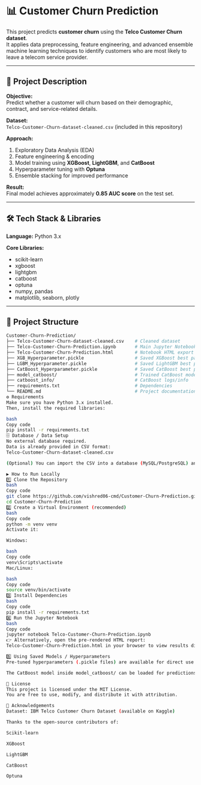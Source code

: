 # 📊 Customer Churn Prediction

This project predicts **customer churn** using the **Telco Customer Churn dataset**.  
It applies data preprocessing, feature engineering, and advanced ensemble machine learning techniques to identify customers who are most likely to leave a telecom service provider.

---

## 🚀 Project Description

**Objective:**  
Predict whether a customer will churn based on their demographic, contract, and service-related details.

**Dataset:**  
`Telco-Customer-Churn-dataset-cleaned.csv` (included in this repository)

**Approach:**
1. Exploratory Data Analysis (EDA)  
2. Feature engineering & encoding  
3. Model training using **XGBoost**, **LightGBM**, and **CatBoost**  
4. Hyperparameter tuning with **Optuna**  
5. Ensemble stacking for improved performance  

**Result:**  
Final model achieves approximately **0.85 AUC score** on the test set.

---

## 🛠️ Tech Stack & Libraries

**Language:** Python 3.x  

**Core Libraries:**
- scikit-learn  
- xgboost  
- lightgbm  
- catboost  
- optuna  
- numpy, pandas  
- matplotlib, seaborn, plotly  

---

## 📂 Project Structure

```bash
Customer-Churn-Prediction/
├── Telco-Customer-Churn-dataset-cleaned.csv    # Cleaned dataset
├── Telco-Customer-Churn-Prediction.ipynb       # Main Jupyter Notebook
├── Telco-Customer-Churn-Prediction.html        # Notebook HTML export
├── XGB_Hyperparameter.pickle                   # Saved XGBoost best params
├── LGBM_Hyperparameter.pickle                  # Saved LightGBM best params
├── CatBoost_Hyperparameter.pickle              # Saved CatBoost best params
├── model_catboost/                             # Trained CatBoost model files
├── catboost_info/                              # CatBoost logs/info
├── requirements.txt                            # Dependencies
└── README.md                                   # Project documentation
⚙️ Requirements
Make sure you have Python 3.x installed.
Then, install the required libraries:

bash
Copy code
pip install -r requirements.txt
🗄️ Database / Data Setup
No external database required.
Data is already provided in CSV format:
Telco-Customer-Churn-dataset-cleaned.csv

(Optional) You can import the CSV into a database (MySQL/PostgreSQL) and modify the notebook to fetch from there.

▶️ How to Run Locally
1️⃣ Clone the Repository
bash
Copy code
git clone https://github.com/vishred06-cmd/Customer-Churn-Prediction.git
cd Customer-Churn-Prediction
2️⃣ Create a Virtual Environment (recommended)
bash
Copy code
python -m venv venv
Activate it:

Windows:

bash
Copy code
venv\Scripts\activate
Mac/Linux:

bash
Copy code
source venv/bin/activate
3️⃣ Install Dependencies
bash
Copy code
pip install -r requirements.txt
4️⃣ Run the Jupyter Notebook
bash
Copy code
jupyter notebook Telco-Customer-Churn-Prediction.ipynb
👉 Alternatively, open the pre-rendered HTML report:
Telco-Customer-Churn-Prediction.html in your browser to view results directly.

5️⃣ Using Saved Models / Hyperparameters
Pre-tuned hyperparameters (.pickle files) are available for direct use.

The CatBoost model inside model_catboost/ can be loaded for predictions.

📜 License
This project is licensed under the MIT License.
You are free to use, modify, and distribute it with attribution.

🙌 Acknowledgements
Dataset: IBM Telco Customer Churn Dataset (available on Kaggle)

Thanks to the open-source contributors of:

Scikit-learn

XGBoost

LightGBM

CatBoost

Optuna
